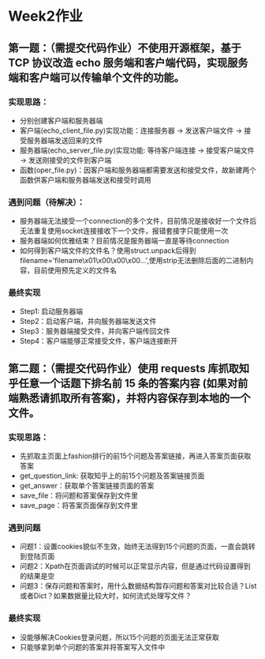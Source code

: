 # Week2作业

## 第一题：（需提交代码作业）不使用开源框架，基于 TCP 协议改造 echo 服务端和客户端代码，实现服务端和客户端可以传输单个文件的功能。

### 实现思路：
- 分别创建客户端和服务器端
- 客户端(echo_client_file.py)实现功能：连接服务器 -> 发送客户端文件 -> 接受服务器端发送回来的文件
- 服务器端(echo_server_file.py)实现功能: 等待客户端连接 -> 接受客户端文件 -> 发送刚接受的文件到客户端
- 函数(oper_file.py)：因客户端和服务器端都需要发送和接受文件，故新建两个函数供客户端和服务器端发送和接受时调用

### 遇到问题（待解决）：
- 服务器端无法接受一个connection的多个文件，目前情况是接收好一个文件后无法重复使用socket连接接收下一个文件，报错套接字只能使用一次
- 服务器端如何优雅结束？目前情况是服务器端一直是等待connection
- 如何得到客户端文件的文件名？使用struct.unpack后得到filename='filename\x01\x00\x00\x00...',使用strip无法删除后面的二进制内容，目前使用预先定义的文件名

### 最终实现
- Step1: 启动服务器端
- Step2：启动客户端，并向服务器端发送文件
- Step3：服务器端接受文件，并向客户端传回文件
- Step4：客户端能够正常接受文件，客户端连接断开

## 第二题：（需提交代码作业）使用 requests 库抓取知乎任意一个话题下排名前 15 条的答案内容 (如果对前端熟悉请抓取所有答案)，并将内容保存到本地的一个文件。

### 实现思路：
- 先抓取主页面上fashion排行的前15个问题及答案链接，再进入答案页面获取答案
- get_question_link: 获取知乎上的前15个问题及答案链接页面
- get_answer：获取单个答案链接页面的答案
- save_file：将问题和答案保存到文件里
- save_page：将答案页面保存到文件里

### 遇到问题
- 问题1：设置cookies貌似不生效，始终无法得到15个问题的页面，一直会跳转到登陆页面
- 问题2：Xpath在页面调试的时候可以正常显示内容，但是通过代码设置得到的结果是空
- 问题3：保存问题和答案时，用什么数据结构暂存问题和答案对比较合适？List或者Dict？如果数据量比较大时，如何流式处理写文件？

### 最终实现
- 没能够解决Cookies登录问题，所以15个问题的页面无法正常获取
- 只能够拿到单个问题的答案并将答案写入文件中
